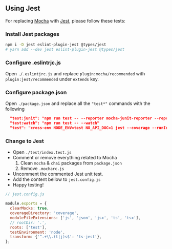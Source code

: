 ## Using Jest

For replacing [Mocha](https://mochajs.org/) with [Jest](https://jestjs.io/), please follow these tests:

### Install Jest packages

```bash
npm i -D jest eslint-plugin-jest @types/jest
# yarn add --dev jest eslint-plugin-jest @types/jest
```

### Configure .eslintrjc.js

Open `./.eslintjrc.js` and replace `plugin:mocha/recommended` with `plugin:jest/recommended` under `extends` key.

### Configure package.json

Open `./package.json` and replace all the `"test*"` commands with the following

```json
  "test:junit": "npm run test -- --reporter mocha-junit-reporter --reporter-options mochaFile=.junit.xml",
  "test:watch": "npm run test -- --watch"
  "test": "cross-env NODE_ENV=test NO_API_DOC=1 jest --coverage --runInBand --verbose",
```

### Change to Jest

* Open `./test/index.test.js`
* Comment or remove everything related to Mocha
  1. Clean `mocha` & `chai` packages from `package.json`
  2. Remove `.mocharc.js`
* Uncomment the commented Jest unit test.
* Add the content bellow to `jest.config.js`
* Happy testing!

```javascript
// jest.config.js

module.exports = {
  clearMocks: true,
  coverageDirectory: 'coverage',
  moduleFileExtensions: ['js', 'json', 'jsx', 'ts', 'tsx'],
  // rootDir: '.',
  roots: ['test'],
  testEnvironment: 'node',
  transform: {'^.+\\.(t|j)s$': 'ts-jest'},
};
```
